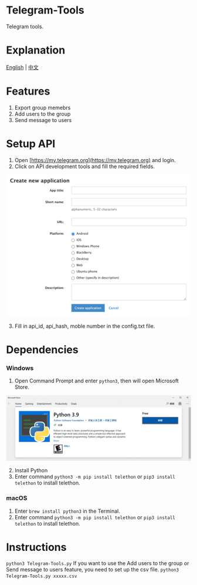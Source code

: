 # Telegram-Tools
Telegram tools.

# Explanation
[English](README.md) | [中文](README-zh.md)


# Features
1. Export group memebrs
2. Add users to the group
3. Send message to users

# Setup API
1. Open [https://my.telegram.org](https://my.telegram.org) and login.
2. Click on API development tools and fill the required fields.
<img src="Instructions/1.png" width="550px">

3. Fill in api_id, api_hash, moble number in the config.txt file.

# Dependencies
### Windows
1. Open Command Prompt and enter ```python3```, then will open Microsoft Store.
<img src="Instructions/2.png" width="750px">

2. Install Python
3. Enter command ```python3 -m pip install telethon``` or ```pip3 install telethon``` to install telethon.

### macOS
1. Enter ```brew install python3``` in the Terminal.
2. Enter command ```python3 -m pip install telethon``` or ```pip3 install telethon``` to install telethon.

# Instructions
```python3 Telegram-Tools.py```
If you want to use the Add users to the group or Send message to users feature, you need to set up the csv file.
```python3 Telegram-Tools.py xxxxx.csv```
